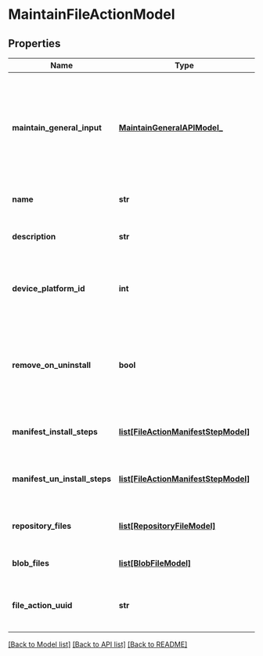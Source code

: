 # MaintainFileActionModel

## Properties
Name | Type | Description | Notes
------------ | ------------- | ------------- | -------------
**maintain_general_input** | [**MaintainGeneralAPIModel_**](MaintainGeneralAPIModel_.md) | Gets or sets this holds Organization Group ID and whether there is permission to insert to the Organization Group or not. | [optional] 
**name** | **str** | Gets or sets name of the File Action. | [optional] 
**description** | **str** | Gets or sets description of the File Action. | [optional] 
**device_platform_id** | **int** | Gets or sets device platform that file/action will be created for. | [optional] 
**remove_on_uninstall** | **bool** | Gets or sets a value indicating whether flag to indicate if files should automatically be removed on uninstall. | [optional] 
**manifest_install_steps** | [**list[FileActionManifestStepModel]**](FileActionManifestStepModel.md) | Gets or sets details of Manifest Install Steps. | [optional] 
**manifest_un_install_steps** | [**list[FileActionManifestStepModel]**](FileActionManifestStepModel.md) | Gets or sets details of Manifest UnInstall Steps. | [optional] 
**repository_files** | [**list[RepositoryFileModel]**](RepositoryFileModel.md) | Gets or sets details of Repository Files. | [optional] 
**blob_files** | [**list[BlobFileModel]**](BlobFileModel.md) | Gets or sets details of Blob Files. | [optional] 
**file_action_uuid** | **str** | Gets or sets unique identifier of the File Action. | [optional] 

[[Back to Model list]](../README.md#documentation-for-models) [[Back to API list]](../README.md#documentation-for-api-endpoints) [[Back to README]](../README.md)


